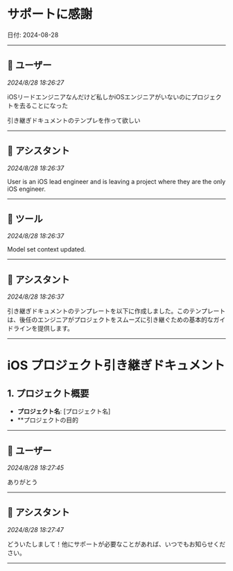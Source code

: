 # サポートに感謝

日付: 2024-08-28

---

## 👤 ユーザー
*2024/8/28 18:26:27*

iOSリードエンジニアなんだけど私しかiOSエンジニアがいないのにプロジェクトを去ることになった

引き継ぎドキュメントのテンプレを作って欲しい

---

## 🤖 アシスタント
*2024/8/28 18:26:37*

User is an iOS lead engineer and is leaving a project where they are the only iOS engineer.

---

## 🔧 ツール
*2024/8/28 18:26:37*

Model set context updated.

---

## 🤖 アシスタント
*2024/8/28 18:26:37*

引き継ぎドキュメントのテンプレートを以下に作成しました。このテンプレートは、後任のエンジニアがプロジェクトをスムーズに引き継ぐための基本的なガイドラインを提供します。

---

# iOS プロジェクト引き継ぎドキュメント

## 1. プロジェクト概要
- **プロジェクト名**: [プロジェクト名]
- **プロジェクトの目的

---

## 👤 ユーザー
*2024/8/28 18:27:45*

ありがとう

---

## 🤖 アシスタント
*2024/8/28 18:27:47*

どういたしまして！他にサポートが必要なことがあれば、いつでもお知らせください。

---
